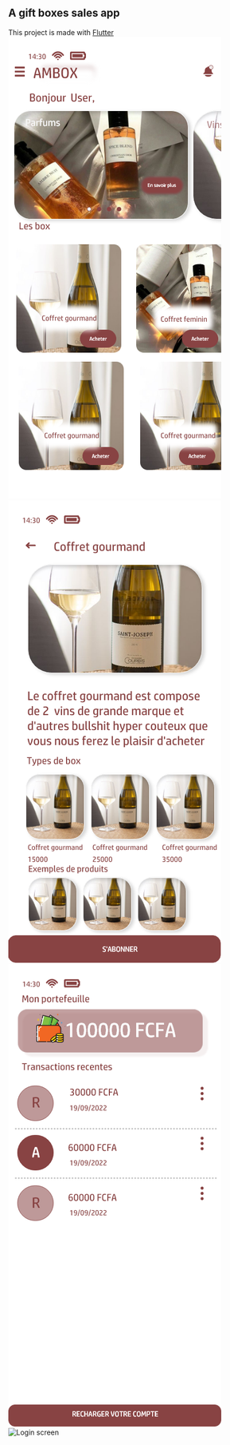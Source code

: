 ## A gift boxes sales app
This project is made with [Flutter](https://docs.flutter.dev/)
![Home screen](https://github.com/nickAP02/am_box/blob/nickAp02/assets/screenshots/home.png)
![Checkout screen](https://github.com/nickAP02/am_box/blob/nickAp02/assets/screenshots/checkout.png)
![Wallet screen](https://github.com/nickAP02/am_box/blob/nickAp02/assets/screenshots/wallet.png)
![Login screen](../assets/screenshots/login.png)

